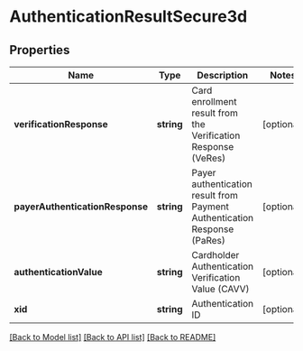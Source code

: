 # AuthenticationResultSecure3d

## Properties
Name | Type | Description | Notes
------------ | ------------- | ------------- | -------------
**verificationResponse** | **string** | Card enrollment result from the Verification Response (VeRes) | [optional] 
**payerAuthenticationResponse** | **string** | Payer authentication result from Payment Authentication Response (PaRes) | [optional] 
**authenticationValue** | **string** | Cardholder Authentication Verification Value (CAVV) | [optional] 
**xid** | **string** | Authentication ID | [optional] 

[[Back to Model list]](../../README.md#documentation-for-models) [[Back to API list]](../../README.md#documentation-for-api-endpoints) [[Back to README]](../../README.md)


